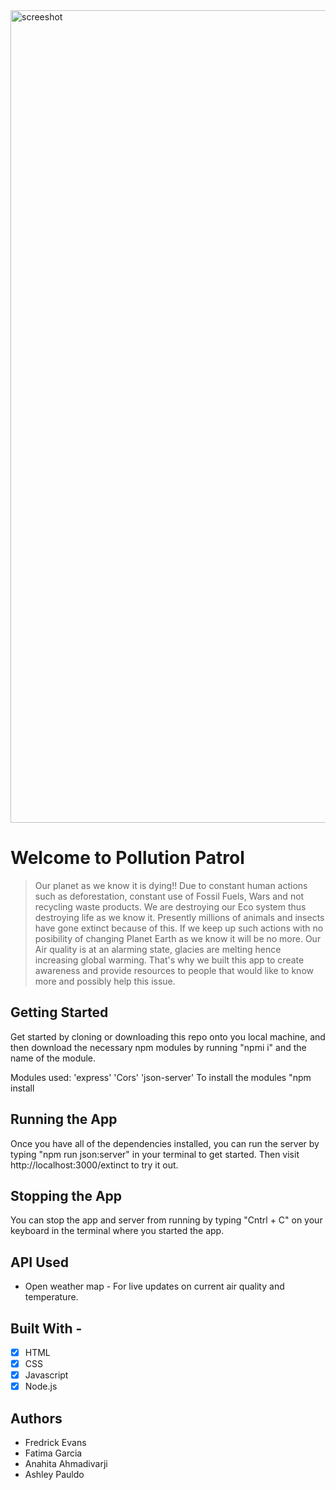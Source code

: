 <img width="1300" alt="screeshot" src="https://user-images.githubusercontent.com/48693015/102834543-55f88980-43c2-11eb-822e-b8bc905fe0dd.png">

# Welcome to Pollution Patrol
>Our planet as we know it is dying!! Due to constant human actions such as deforestation, constant use of Fossil Fuels, Wars and not recycling waste products. We are destroying our Eco system thus destroying life as we know it. Presently millions of animals and insects have gone extinct because of this. If we keep up such actions with no posibility of changing Planet Earth as we know it will be no more. Our Air quality is at an alarming state, glacies are melting hence increasing global warming. That's why we built this app to create awareness and provide resources to people that would like to know more and possibly help this issue.

## Getting Started
Get started by cloning or downloading this repo onto you local machine, and then download the necessary npm modules by running "npmi i" and the name of the module.

Modules used: 'express' 'Cors' 'json-server' 
To install the modules "npm install <module name>

## Running the App
Once you have all of the dependencies installed, you can run the server by typing "npm run json:server" in your terminal to get started. Then visit  http://localhost:3000/extinct to try it out.

## Stopping the App
You can stop the app and server from running by typing "Cntrl + C" on your keyboard in the terminal where you started the app.

## API Used
 * Open weather map - For live updates on current air quality and temperature.

## Built With - 
- [x] HTML 
- [x] CSS
- [x] Javascript
- [x] Node.js

## Authors 
 - Fredrick Evans 
 - Fatima Garcia 
 - Anahita Ahmadivarji 
 - Ashley Pauldo
